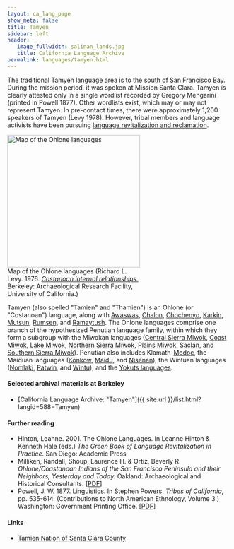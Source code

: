 ```yaml
---
layout: ca_lang_page
show_meta: false
title: Tamyen
sidebar: left
header:
   image_fullwidth: salinan_lands.jpg
   title: California Language Archive
permalink: languages/tamyen.html
---
```


The traditional Tamyen language area is to the south of San Francisco Bay. During the mission period, it was spoken at Mission Santa Clara. Tamyen is clearly attested only in a single wordlist recorded by Gregory Mengarini (printed in Powell 1877). Other wordlists exist, which may or may not represent Tamyen. In pre-contact times, there were approximately 1,200 speakers of Tamyen  (Levy 1978). However, tribal members and language activists have been pursuing [language revitalization and reclamation](https://www.tamien.org/language-preservation).

<div class="image fit right" style="width: 300px;">
<a href="https://berkeley.box.com/v/ohlone-languages-map"><img alt="Map of the Ohlone languages" src="{{ site.urlimg }}/ohlone-languages-map-small.jpg" width="300px"/></a>
<div class="caption">
Map of the Ohlone languages (Richard L. Levy. 1976. <a href="http://dpg.lib.berkeley.edu/webdb/anthpubs/search?all=&amp;volumeid=66&amp;item=1"><em>Costanoan internal relationships.</em></a> Berkeley: Archaeological Research Facility, University of California.)
</div>
</div>

Tamyen (also spelled "Tamien" and "Thamien") is an Ohlone (or "Costanoan") language, along with [Awaswas](awaswas.html), [Chalon](chalon.html), [Chochenyo](chochenyo.html), [Karkin](karkin.html), [Mutsun](mutsun.html), [Rumsen](rumsen.html), and [Ramaytush](ramaytush.html). The Ohlone languages comprise one branch of the hypothesized Penutian language family, within which they form a subgroup with the Miwokan languages ([Central Sierra Miwok](central-sierra-miwok.html), [Coast Miwok](coast-miwok.html), [Lake Miwok](lake-miwok.html), [Northern Sierra Miwok](northern-sierra-miwok.html), [Plains Miwok](plains-miwok.html), [Saclan](saclan.html), and [Southern Sierra Miwok](southern-sierra-miwok.html)). Penutian also includes Klamath-[Modoc](modoc.html), the Maiduan languages ([Konkow](konkow.html), [Maidu](maidu.html), and [Nisenan](nisenan.html)), the Wintuan languages ([Nomlaki](nomlaki.html), [Patwin](patwin.html), and [Wintu](wintu.html)), and the [Yokuts languages](yokuts.html).

#### Selected archival materials at Berkeley

* [California Language Archive: "Tamyen"]({{ site.url }}/list.html?langid=588=Tamyen)

#### Further reading

* Hinton, Leanne. 2001. The Ohlone Languages. In Leanne Hinton &amp; Kenneth Hale (eds.) *The Green Book of Language Revitalization in Practice*. San Diego: Academic Press
* Milliken, Randall, Shoup, Laurence H. &amp; Ortiz, Beverly R. *Ohlone/Coastanoan Indians of the San Francisco Peninsula and their Neighbors, Yesterday and Today.* Oakland: Archaeological and Historical Consultants. [[PDF](https://www.ci.benicia.ca.us/vertical/sites/%7BF991A639-AAED-4E1A-9735-86EA195E2C8D%7D/uploads/Milliken_Shoup_Ortiz_2009.pdf)]
* Powell, J. W. 1877. Linguistics. In Stephen Powers. *Tribes of California*, pp. 535-614. (Contributions to North American Ethnology, Volume 3.) Washington: Government Printing Office. [[PDF](http://www.archive.org/download/contributionston03unituoft/contributionston03unituoft.pdf)]

#### Links

* [Tamien Nation of Santa Clara County](https://www.tamien.org/)

